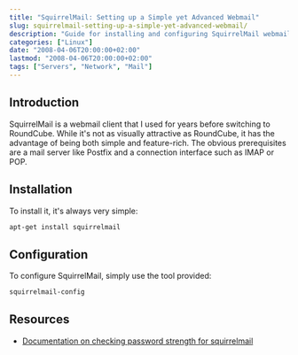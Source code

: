 ```yaml
---
title: "SquirrelMail: Setting up a Simple yet Advanced Webmail"
slug: squirrelmail-setting-up-a-simple-yet-advanced-webmail/
description: "Guide for installing and configuring SquirrelMail webmail solution"
categories: ["Linux"]
date: "2008-04-06T20:00:00+02:00"
lastmod: "2008-04-06T20:00:00+02:00"
tags: ["Servers", "Network", "Mail"]
---
```


## Introduction

SquirrelMail is a webmail client that I used for years before switching to RoundCube. While it's not as visually attractive as RoundCube, it has the advantage of being both simple and feature-rich. The obvious prerequisites are a mail server like Postfix and a connection interface such as IMAP or POP.

## Installation

To install it, it's always very simple:

```bash
apt-get install squirrelmail
```

## Configuration

To configure SquirrelMail, simply use the tool provided:

```bash
squirrelmail-config
```

## Resources
- [Documentation on checking password strength for squirrelmail](../../static/pdf/checking_password_strength_for_squirrelmail.pdf)

